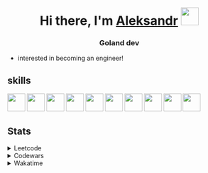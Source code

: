 <h1 align="center">Hi there, I'm <a href="https://t.me/Scancho" target="_blank">Aleksandr</a> 
<img src="https://github.com/blackcater/blackcater/raw/main/images/Hi.gif" height="40"/></h1>
<h3 align="center">Goland dev</h3>

- interested in becoming an engineer!

<!-- <div>
 <h3>The projects that I am working on or finished <img height="40" width="40" src="https://cdn.simpleicons.org/go/sapphirine title = go">  </h3>
 <a href="https://github.com/Nol1feee/telegramBot-pocket">telegramBot-pocket</a>,
 <a href="https://github.com/Nol1feee/CLI-chat">CLI-chat</a>,
 <a href="https://github.com/Nol1feee/email-subscription-with-AI">email subscription with AI</a>
</div>

<div>
<h3>The projects I closed out in school 21 <img height="20" width="70" src="https://upload.wikimedia.org/wikipedia/commons/9/9b/Sberbank_Logo_2020.svg"> </h3>
<a href="https://github.com/Nol1feee/s21_grep-cat">utils cat/grep</a>,
<a href="https://github.com/Nol1feee/s21_string">string.h</a>, 
<a href="https://github.com/Nol1feee/s21_matrix">matrix.h</a>
</div> -->

<div>
 <h2>skills</h2>
<img height="40" width="40" src="https://cdn.simpleicons.org/go/sapphirine title = go"> 
<img height="40" width="40" src="https://cdn.simpleicons.org/docker/sapphirine title = docker">
<img height="40" width="40" src="https://cdn.simpleicons.org/PostgreSQL/sapphirine title = postgres"/>
<img height="40" width="40" src="https://cdn.simpleicons.org/git/sapphirine title = git"/>
<img height="40" width="40" src="https://cdn.simpleicons.org/gitlab/sapphirine title = gitlab"/>
<img height="40" width="40" src="https://cdn.simpleicons.org/swagger/sapphirine title = swagger"/>
<img height="40" width="40" src="https://cdn.simpleicons.org/gin/sapphirine title = gin"/>
<img height="40" width="40" src="https://cdn.simpleicons.org/gnubash/sapphirine title = bash"/>
<img height="40" width="40" src="https://cdn.simpleicons.org/C/sapphirine title = c"/> 
<img height="40" width="40" src="https://cdn.simpleicons.org/redis/sapphirine title = redis"/> 
</div>

<h2>Stats</h2>
<details><summary>Leetcode</summary>

[![ LeetCode stats](https://leetcode-stats-six.vercel.app/api?username=klansander&theme=dark)](https://leetcode.com/klansander/)
</details>

<details><summary>Codewars</summary>

![ Codewars stats](https://github.r2v.ch/codewars?user=Klansander&stroke=%23BB432C)
</details>

<details><summary>Wakatime</summary>
 
<!--START_SECTION:waka-->
📊 **This Week I Spent My Time On** 

```text
💬 Programming Languages: 
Go                       14 hrs 52 mins      ████████████████████░░░░░   80.64 % 
YAML                     1 hr 25 mins        ██░░░░░░░░░░░░░░░░░░░░░░░   07.70 % 
Makefile                 37 mins             █░░░░░░░░░░░░░░░░░░░░░░░░   03.41 % 
SQL                      19 mins             ░░░░░░░░░░░░░░░░░░░░░░░░░   01.72 % 
Protocol Buffer          15 mins             ░░░░░░░░░░░░░░░░░░░░░░░░░   01.38 % 

🐱‍💻 Projects: 
SSO                      16 hrs 32 mins      ██████████████████████░░░   89.59 % 
auth                     48 mins             █░░░░░░░░░░░░░░░░░░░░░░░░   04.38 % 
protos                   29 mins             █░░░░░░░░░░░░░░░░░░░░░░░░   02.70 % 
zeus                     28 mins             █░░░░░░░░░░░░░░░░░░░░░░░░   02.61 % 
CLI-chat                 5 mins              ░░░░░░░░░░░░░░░░░░░░░░░░░   00.54 % 

💻 Operating System: 
Mac                      18 hrs 27 mins      █████████████████████████   100.00 % 
```


 Last Updated on 22/02/2024 01:16:26 UTC
<!--END_SECTION:waka-->
</details>
